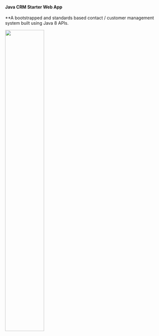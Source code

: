 
####  Java CRM Starter Web App

**A bootstrapped and standards based contact / customer management system built using Java 8 APIs.

<img src="https://user-images.githubusercontent.com/44481508/78839213-9db6bc80-79bd-11ea-9cec-1fe40a977ab7.png" height="50%" width="50%" />
